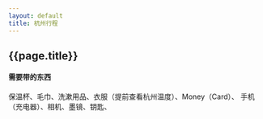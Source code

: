 ```yaml
---
layout: default
title: 杭州行程
---
```


{{page.title}}
---------------------

#### 需要带的东西
保温杯、毛巾、洗漱用品、衣服（提前查看杭州温度）、Money（Card）、
手机（充电器）、相机、墨镜、钥匙、
